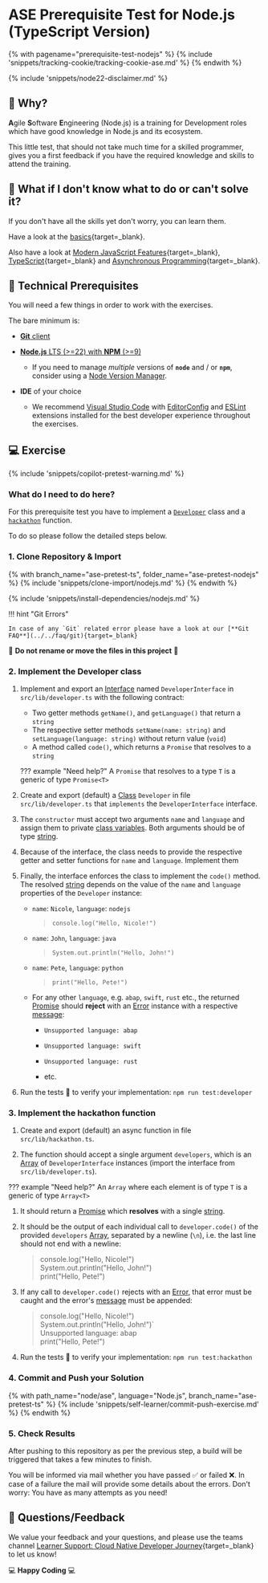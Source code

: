# ASE Prerequisite Test for Node.js (TypeScript Version)

<!-- TrackingCookie-->
{% with pagename="prerequisite-test-nodejs" %}
  {% include 'snippets/tracking-cookie/tracking-cookie-ase.md' %}
{% endwith %}

{% include 'snippets/node22-disclaimer.md' %}

## 🎯 Why?

<b>A</b>gile <b>S</b>oftware <b>E</b>ngineering (Node.js) is a training for Development roles which have good knowledge in Node.js and its ecosystem.

This little test, that should not take much time for a skilled programmer, gives you a first feedback if you have the required knowledge and skills to attend the training.

## 🤔 What if I don't know what to do or can't solve it?

If you don't have all the skills yet don't worry, you can learn them.

Have a look at the [basics](../../stack-basics/nodejs/){target=_blank}.

Also have a look at [Modern JavaScript Features](../../modern-lang-feat/javascript/){target=_blank}, [TypeScript](../../modern-lang-feat/typescript/){target=_blank} and [Asynchronous Programming](../../async/nodejs/){target=_blank}.

## 🧰 Technical Prerequisites

You will need a few things in order to work with the exercises.

The bare minimum is:

- [**Git** client](https://git-scm.com/book/en/v2/Getting-Started-Installing-Git)

- [**Node.js** LTS (>=22) with **NPM** (>=9)](https://nodejs.org/en/download)

  - If you need to manage *multiple* versions of **`node`** and / or **`npm`**, consider using a [Node Version Manager](https://github.com/npm/cli#node-version-managers).

- **IDE** of your choice

  - We recommend [Visual Studio Code](https://code.visualstudio.com/) with [EditorConfig](https://marketplace.visualstudio.com/items?itemName=EditorConfig.EditorConfig) and [ESLint](https://marketplace.visualstudio.com/items?itemName=dbaeumer.vscode-eslint) extensions installed for the best developer experience throughout the exercises.

## 💻 Exercise

{% include 'snippets/copilot-pretest-warning.md' %}

### What do I need to do here?

For this prerequisite test you have to implement a [`Developer`](#2-implement-the-developer-class) class and a [`hackathon`](#3-implement-the-hackathon-function) function.

To do so please follow the detailed steps below.

### 1. Clone Repository & Import

{% with branch_name="ase-pretest-ts", folder_name="ase-pretest-nodejs" %}
{% include 'snippets/clone-import/nodejs.md' %}
{% endwith %}

{% include 'snippets/install-dependencies/nodejs.md' %}


!!! hint "Git Errors"

    In case of any `Git` related error please have a look at our [**Git FAQ**](../../faq/git){target=_blank}

🚨 **Do not rename or move the files in this project** 🚨

### 2. Implement the Developer class

1. Implement and export an [Interface](https://www.typescriptlang.org/docs/handbook/2/everyday-types.html#interfaces) named `DeveloperInterface` in `src/lib/developer.ts` with the following contract:
    - Two getter methods `getName()`, and `getLanguage()` that return a `string`
    - The respective setter methods `setName(name: string)` and `setLanguage(language: string)` without return value (`void`)
    - A method called `code()`, which returns a `Promise` that resolves to a `string`

    ??? example "Need help?"
        A `Promise` that resolves to a type `T` is a generic of type `Promise<T>`


1. Create and export (default) a [Class](https://www.typescriptlang.org/docs/handbook/2/classes.html) `Developer` in file `src/lib/developer.ts` that `implements` the `DeveloperInterface` interface.

1. The `constructor` must accept two arguments `name` and `language` and assign them to private [class variables](https://www.typescriptlang.org/docs/handbook/2/classes.html#private). Both arguments should be of type [string](https://www.typescriptlang.org/docs/handbook/2/everyday-types.html#the-primitives-string-number-and-boolean).

1. Because of the interface, the class needs to provide the respective getter and setter functions for `name` and `language`. Implement them

1. Finally, the interface enforces the class to implement the `code()` method. The resolved [string](https://www.typescriptlang.org/docs/handbook/2/everyday-types.html#the-primitives-string-number-and-boolean) depends on the value of the `name` and `language` properties of the `Developer` instance:

    - `name`: `Nicole`, `language`: `nodejs`

      >`console.log("Hello, Nicole!")`

    - `name`: `John`, `language`: `java`

      >`System.out.println("Hello, John!")`

    - `name`: `Pete`, `language`: `python`

      > `print("Hello, Pete!")`

    - For any other `language`, e.g. `abap`, `swift`, `rust` etc., the returned [Promise](https://developer.mozilla.org/en-US/docs/Web/JavaScript/Reference/Global_Objects/Promise) should **reject** with an [Error](https://developer.mozilla.org/en-US/docs/Web/JavaScript/Reference/Global_Objects/Error) instance with a respective [message](https://developer.mozilla.org/en-US/docs/Web/JavaScript/Reference/Global_Objects/Error/message):

        - `Unsupported language: abap`

        - `Unsupported language: swift`

        - `Unsupported language: rust`

        - etc.

1. Run the tests 🧪 to verify your implementation: `npm run test:developer`

### 3. Implement the hackathon function

1. Create and export (default) an async function in file `src/lib/hackathon.ts`.

1. The function should accept a single argument `developers`, which is an [Array](https://www.typescriptlang.org/docs/handbook/2/everyday-types.html#arrays) of `DeveloperInterface` instances
(import the interface from `src/lib/developer.ts`).

??? example "Need help?"
    An `Array` where each element is of type `T` is a generic of type `Array<T>`

1. It should return a [Promise](https://developer.mozilla.org/en-US/docs/Web/JavaScript/Reference/Global_Objects/Promise) which **resolves** with a single [string](https://www.typescriptlang.org/docs/handbook/2/everyday-types.html#the-primitives-string-number-and-boolean).

1. It should be the output of each individual call to `developer.code()` of the provided `developers` [Array](https://www.typescriptlang.org/docs/handbook/2/everyday-types.html#arrays), separated by a newline (`\n`), i.e. the last line should not end with a newline:

    >console.log("Hello, Nicole!") <br>
    System.out.println("Hello, John!") <br>
    print("Hello, Pete!")

1. If any call to `developer.code()` rejects with an [Error](https://developer.mozilla.org/en-US/docs/Web/JavaScript/Reference/Global_Objects/Error), that error must be caught and the error's [message](https://developer.mozilla.org/en-US/docs/Web/JavaScript/Reference/Global_Objects/Error/message) must be appended:

    >console.log("Hello, Nicole!") <br>
    System.out.println("Hello, John!")` <br>
    Unsupported language: abap <br>
    print("Hello, Pete!")

1. Run the tests 🧪 to verify your implementation: `npm run test:hackathon`

### 4. Commit and Push your Solution

{% with path_name="node/ase", language="Node.js", branch_name="ase-pretest-ts" %}
{% include 'snippets/self-learner/commit-push-exercise.md' %}
{% endwith %}


### 5. Check Results

After pushing to this repository as per the previous step, a build will be triggered that takes a few minutes to finish.

You will be informed via mail whether you have passed ✅ or failed ❌. In case of a failure the mail will provide some details about the errors. Don't worry: You have as many attempts as you need!


## 📣 Questions/Feedback

We value your feedback and your questions, and please use the teams channel [Learner Support: Cloud Native Developer Journey](https://teams.microsoft.com/l/team/19%3a0637dnZuwlGuuRXIm95UmDW1-DxvfNDqi4cLdYkA2Ho1%40thread.tacv2/conversations?groupId=6968a57a-9594-40de-b91c-d6b197057d01&tenantId=42f7676c-f455-423c-82f6-dc2d99791af7){target=_blank} to let us know!

💻 **Happy Coding** 💻
